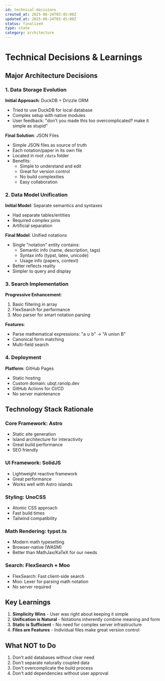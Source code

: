 ```yaml
---
id: technical-decisions
created_at: 2025-06-24T03:45:00Z
updated_at: 2025-06-24T03:45:00Z
status: finalized
type: state
category: architecture
---
```


# Technical Decisions & Learnings

## Major Architecture Decisions

### 1. Data Storage Evolution

**Initial Approach**: DuckDB + Drizzle ORM
- Tried to use DuckDB for local database
- Complex setup with native modules
- User feedback: "don't you made this too overcomplicated? make it simple as stupid"

**Final Solution**: JSON Files
- Simple JSON files as source of truth
- Each notation/paper in its own file
- Located in root `/data` folder
- Benefits:
  - Simple to understand and edit
  - Great for version control
  - No build complexities
  - Easy collaboration

### 2. Data Model Unification

**Initial Model**: Separate semantics and syntaxes
- Had separate tables/entities
- Required complex joins
- Artificial separation

**Final Model**: Unified notations
- Single "notation" entity contains:
  - Semantic info (name, description, tags)
  - Syntax info (typst, latex, unicode)
  - Usage info (papers, context)
- Better reflects reality
- Simpler to query and display

### 3. Search Implementation

**Progressive Enhancement**:
1. Basic filtering in array
2. FlexSearch for performance
3. Moo parser for smart notation parsing

**Features**:
- Parse mathematical expressions: "a ∪ b" → "A union B"
- Canonical form matching
- Multi-field search

### 4. Deployment

**Platform**: GitHub Pages
- Static hosting
- Custom domain: ubqt.ranolp.dev
- GitHub Actions for CI/CD
- No server maintenance

## Technology Stack Rationale

### Core Framework: Astro
- Static site generation
- Island architecture for interactivity
- Great build performance
- SEO friendly

### UI Framework: SolidJS
- Lightweight reactive framework
- Great performance
- Works well with Astro islands

### Styling: UnoCSS
- Atomic CSS approach
- Fast build times
- Tailwind compatibility

### Math Rendering: typst.ts
- Modern math typesetting
- Browser-native (WASM)
- Better than MathJax/KaTeX for our needs

### Search: FlexSearch + Moo
- FlexSearch: Fast client-side search
- Moo: Lexer for parsing math notation
- No server required

## Key Learnings

1. **Simplicity Wins** - User was right about keeping it simple
2. **Unification is Natural** - Notations inherently combine meaning and form
3. **Static is Sufficient** - No need for complex server infrastructure
4. **Files are Features** - Individual files make great version control

## What NOT to Do

1. Don't add databases without clear need
2. Don't separate naturally coupled data
3. Don't overcomplicate the build process
4. Don't add dependencies without user approval